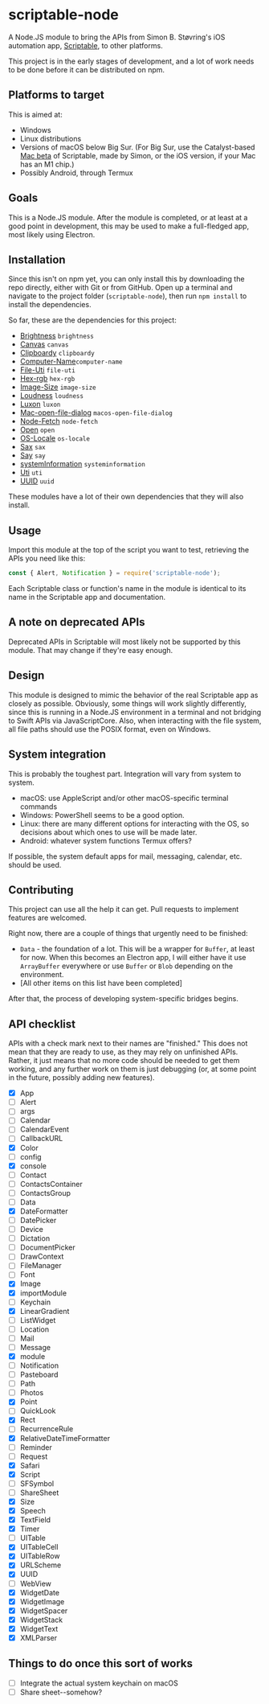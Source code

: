 # scriptable-node

A Node.JS module to bring the APIs from Simon B. Støvring's iOS automation app, [Scriptable](https://scriptable.app), to other platforms.

This project is in the early stages of development, and a lot of work needs to be done before it can be distributed on npm.

## Platforms to target

This is aimed at:

- Windows
- Linux distributions
- Versions of macOS below Big Sur. (For Big Sur, use the Catalyst-based [Mac beta](https://scriptable.app/mac-beta/) of Scriptable, made by Simon, or the iOS version, if your Mac has an M1 chip.)
- Possibly Android, through Termux

## Goals

This is a Node.JS module. After the module is completed, or at least at a good point in development, this may be used to make a full-fledged app, most likely using Electron.

## Installation

Since this isn't on npm yet, you can only install this by downloading the repo directly, either with Git or from GitHub. Open up a terminal and navigate to the project folder (`scriptable-node`), then run `npm install` to install the dependencies.

So far, these are the dependencies for this project:

- [Brightness](https://www.npmjs.com/package/brightness) `brightness`
- [Canvas](https://www.npmjs.com/package/canvas) `canvas`
- [Clipboardy](https://www.npmjs.com/package/clipboardy) `clipboardy`
- [Computer-Name](https://www.npmjs.com/package/computer-name)`computer-name`
- [File-Uti](https://www.npmjs.com/package/file-uti) `file-uti`
- [Hex-rgb](https://www.npmjs.com/package/hex-rgb) `hex-rgb`
- [Image-Size](https://www.npmjs.com/package/image-size) `image-size`
- [Loudness](https://www.npmjs.com/package/loudness) `loudness`
- [Luxon](https://www.npmjs.com/package/luxon) `luxon`
- [Mac-open-file-dialog](https://www.npmjs.com/package/macos-open-file-dialog) `macos-open-file-dialog`
- [Node-Fetch](https://www.npmjs.com/package/node-fetch) `node-fetch`
- [Open](https://www.npmjs.com/package/open) `open`
- [OS-Locale](https://www.npmjs.com/package/os-locale) `os-locale`
- [Sax](https://www.npmjs.com/package/sax) `sax`
- [Say](https://www.npmjs.com/package/say) `say`
- [systemInformation](https://www.npmjs.com/package/systeminformation) `systeminformation`
- [Uti](https://www.npmjs.com/package/uti) `uti`
- [UUID](https://www.npmjs.com/package/uuid) `uuid`

These modules have a lot of their own dependencies that they will also install.

## Usage

Import this module at the top of the script you want to test, retrieving the APIs you need like this:

```js
const { Alert, Notification } = require('scriptable-node');
```

Each Scriptable class or function's name in the module is identical to its name in the Scriptable app and documentation.

## A note on deprecated APIs

Deprecated APIs in Scriptable will most likely not be supported by this module. That may change if they're easy enough.

## Design

This module is designed to mimic the behavior of the real Scriptable app as closely as possible. Obviously, some things will work slightly differently, since this is running in a Node.JS environment in a terminal and not bridging to Swift APIs via JavaScriptCore. Also, when interacting with the file system, all file paths should use the POSIX format, even on Windows.

## System integration

This is probably the toughest part. Integration will vary from system to system. 

- macOS: use AppleScript and/or other macOS-specific terminal commands
- Windows: PowerShell seems to be a good option.
- Linux: there are many different options for interacting with the OS, so decisions about which ones to use will be made later.
- Android: whatever system functions Termux offers?

If possible, the system default apps for mail, messaging, calendar, etc. should be used.

## Contributing

This project can use all the help it can get. Pull requests to implement features are welcomed.

Right now, there are a couple of things that urgently need to be finished:

- `Data` - the foundation of a lot. This will be a wrapper for `Buffer`, at least for now. When this becomes an Electron app, I will either have it use `ArrayBuffer` everywhere or use `Buffer` or `Blob` depending on the environment.
- [All other items on this list have been completed]

After that, the process of developing system-specific bridges begins.

## API checklist

APIs with a check mark next to their names are "finished." This does not mean that they are ready to use, as they may rely on unfinished APIs. Rather, it just means that no more code should be needed to get them working, and any further work on them is just debugging (or, at some point in the future, possibly adding new features).

- [x] App
- [ ] Alert
- [ ] args
- [ ] Calendar
- [ ] CalendarEvent
- [ ] CallbackURL
- [x] Color
- [ ] config
- [x] console
- [ ] Contact
- [ ] ContactsContainer
- [ ] ContactsGroup
- [ ] Data
- [x] DateFormatter
- [ ] DatePicker
- [ ] Device
- [ ] Dictation
- [ ] DocumentPicker
- [ ] DrawContext
- [ ] FileManager
- [ ] Font
- [x] Image
- [x] importModule
- [ ] Keychain
- [x] LinearGradient
- [ ] ListWidget
- [ ] Location
- [ ] Mail
- [ ] Message
- [x] module
- [ ] Notification
- [ ] Pasteboard
- [ ] Path
- [ ] Photos
- [x] Point
- [ ] QuickLook
- [x] Rect
- [ ] RecurrenceRule
- [x] RelativeDateTimeFormatter
- [ ] Reminder
- [ ] Request
- [x] Safari
- [x] Script
- [ ] SFSymbol
- [ ] ShareSheet
- [x] Size
- [x] Speech
- [x] TextField
- [x] Timer
- [ ] UITable
- [x] UITableCell
- [x] UITableRow
- [x] URLScheme
- [x] UUID
- [ ] WebView
- [x] WidgetDate
- [x] WidgetImage
- [x] WidgetSpacer
- [x] WidgetStack
- [x] WidgetText
- [x] XMLParser

## Things to do once this sort of works

- [ ] Integrate the actual system keychain on macOS
- [ ] Share sheet--somehow?